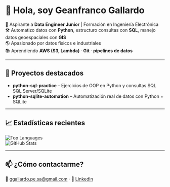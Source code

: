 # 👋 Hola, soy Geanfranco Gallardo

🎯 Aspirante a **Data Engineer Junior** | Formación en Ingeniería Electrónica  
🛠️ Automatizo datos con **Python**, estructuro consultas con **SQL**, manejo datos geoespaciales con **GIS**  
🌎 Apasionado por datos físicos e industriales  
📚 Aprendiendo **AWS (S3, Lambda)** · **Git** · **pipelines de datos**

---

## 📂 Proyectos destacados

- **python-sql-practice** – Ejercicios de OOP en Python y consultas SQL SQL Server/SQLite  
- **python-sqlite-automation** – Automatización real de datos con Python + SQLite  
 

---

## 📈 Estadísticas recientes

![Top Languages](https://github-readme-stats.vercel.app/api/top-langs/?username=GCGeanfranco&layout=compact)  
![GitHub Stats](https://github-readme-stats.vercel.app/api?username=GCGeanfranco&show_icons=true)

---

## 📫 ¿Cómo contactarme?

📧 ggallardo.pe.sa@gmail.com · 🔗 [LinkedIn](https://www.linkedin.com/in/gcgeanfranco)
